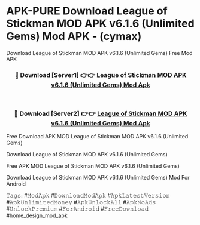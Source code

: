 # APK-PURE Download League of Stickman MOD APK v6.1.6 (Unlimited Gems) Mod APK - (cymax)
Download League of Stickman MOD APK v6.1.6 (Unlimited Gems) Free Mod APK

<div align="center">
<h3>🔴 Download [Server1] 👉👉 <a href="https://apk-comot.site?title=League_of_Stickman_MOD_APK_v6.1.6_(Unlimited_Gems)">League of Stickman MOD APK v6.1.6 (Unlimited Gems) Mod Apk</a></h3><br>

<h3>🔴 Download [Server2] 👉👉 <a href="https://apk-comot.site?title=League_of_Stickman_MOD_APK_v6.1.6_(Unlimited_Gems)">League of Stickman MOD APK v6.1.6 (Unlimited Gems) Mod Apk</a></h3>
</div>


Free Download APK MOD League of Stickman MOD APK v6.1.6 (Unlimited Gems)

Download League of Stickman MOD APK v6.1.6 (Unlimited Gems) 

Free APK MOD League of Stickman MOD APK v6.1.6 (Unlimited Gems) 

Download League of Stickman MOD APK v6.1.6 (Unlimited Gems) Mod For Android

𝚃𝚊𝚐𝚜: #𝙼𝚘𝚍𝙰𝚙𝚔 #𝙳𝚘𝚠𝚗𝚕𝚘𝚊𝚍𝙼𝚘𝚍𝙰𝚙𝚔 #𝙰𝚙𝚔𝙻𝚊𝚝𝚎𝚜𝚝𝚅𝚎𝚛𝚜𝚒𝚘𝚗 #𝙰𝚙𝚔𝚄𝚗𝚕𝚒𝚖𝚒𝚝𝚎𝚍𝙼𝚘𝚗𝚎𝚢 #𝙰𝚙𝚔𝚄𝚗𝚕𝚘𝚌𝚔𝙰𝚕𝚕 #𝙰𝚙𝚔𝙽𝚘𝙰𝚍𝚜 #𝚄𝚗𝚕𝚘𝚌𝚔𝙿𝚛𝚎𝚖𝚒𝚞𝚖 #𝙵𝚘𝚛𝙰𝚗𝚍𝚛𝚘𝚒𝚍 #𝙵𝚛𝚎𝚎𝙳𝚘𝚠𝚗𝚕𝚘𝚊𝚍 #home_design_mod_apk